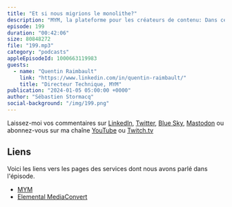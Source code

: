 ```yaml
---
title: "Et si nous migrions le monolithe?"
description: "MYM, la plateforme pour les créateurs de contenu: Dans cet épisode, nous parlons de la migration d'une architecture monolithique vers des microservices, dans le cloud AWS. Nous abordons également les patterns de communication synchrones et asynchrones. Découvrez comment MYM, une plateforme où les créateurs de contenus peuvent partager leurs contenus avec leurs fans, distribue 18 petabytes de contenu par an à 14 millions d'utilisateurs."
episode: 199
duration: "00:42:06"
size: 80848272
file: "199.mp3"
category: "podcasts"
appleEpisodeId: 1000663119983
guests:
  - name: "Quentin Raimbault"
    link: "https://www.linkedin.com/in/quentin-raimbault/"
    title: "Directeur Technique, MYM"
publication: "2024-01-05 05:00:00 +0000"
author: "Sébastien Stormacq"
social-background: "/img/199.png"
---
```


Laissez-moi vos commentaires sur [LinkedIn](https://www.linkedin.com/in/sebastienstormacq/), [Twitter](https://twitter.com/sebsto), [Blue Sky](https://bsky.app/profile/sebsto.bsky.social), [Mastodon](https://awscommunity.social/@sebsto) ou abonnez-vous sur ma chaîne [YouTube](https://www.youtube.com/sebsto) ou [Twitch.tv](https://www.twitch.tv/sebAWS)

## Liens

Voici les liens vers les pages des services dont nous avons parlé dans l'épisode.

- [MYM](https://mym.fans)
- [Elemental MediaConvert](https://aws.amazon.com/mediaconvert/)